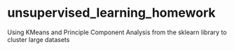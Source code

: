 # unsupervised_learning_homework
Using KMeans and Principle Component Analysis from the sklearn library to cluster large datasets
